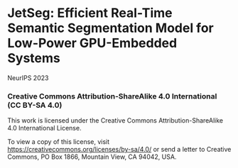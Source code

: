 # JetSeg: Efficient Real-Time Semantic Segmentation Model for Low-Power GPU-Embedded Systems
NeurIPS 2023

### Creative Commons Attribution-ShareAlike 4.0 International (CC BY-SA 4.0)
This work is licensed under the Creative Commons Attribution-ShareAlike 4.0 International License.

To view a copy of this license, visit https://creativecommons.org/licenses/by-sa/4.0/ or send a letter to Creative Commons, PO Box 1866, Mountain View, CA 94042, USA.
